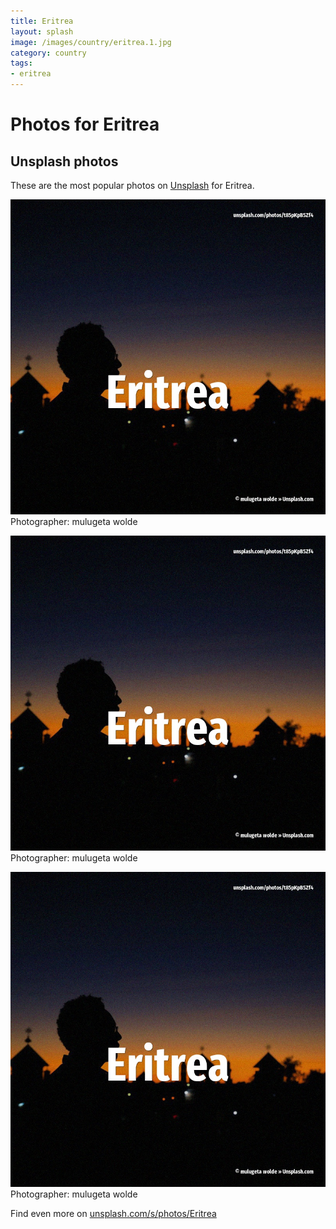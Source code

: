 ```yaml
---
title: Eritrea
layout: splash
image: /images/country/eritrea.1.jpg
category: country
tags:
- eritrea
---
```

# Photos for Eritrea
 
## Unsplash photos
These are the most popular photos on [Unsplash](https://unsplash.com) for Eritrea.
 
![Eritrea](/images/country/eritrea.1.jpg)
Photographer:  mulugeta wolde
 
![Eritrea](/images/country/eritrea.2.jpg)
Photographer:  mulugeta wolde
 
![Eritrea](/images/country/eritrea.3.jpg)
Photographer:  mulugeta wolde
 
Find even more on [unsplash.com/s/photos/Eritrea](https://unsplash.com/s/photos/Eritrea)
 
